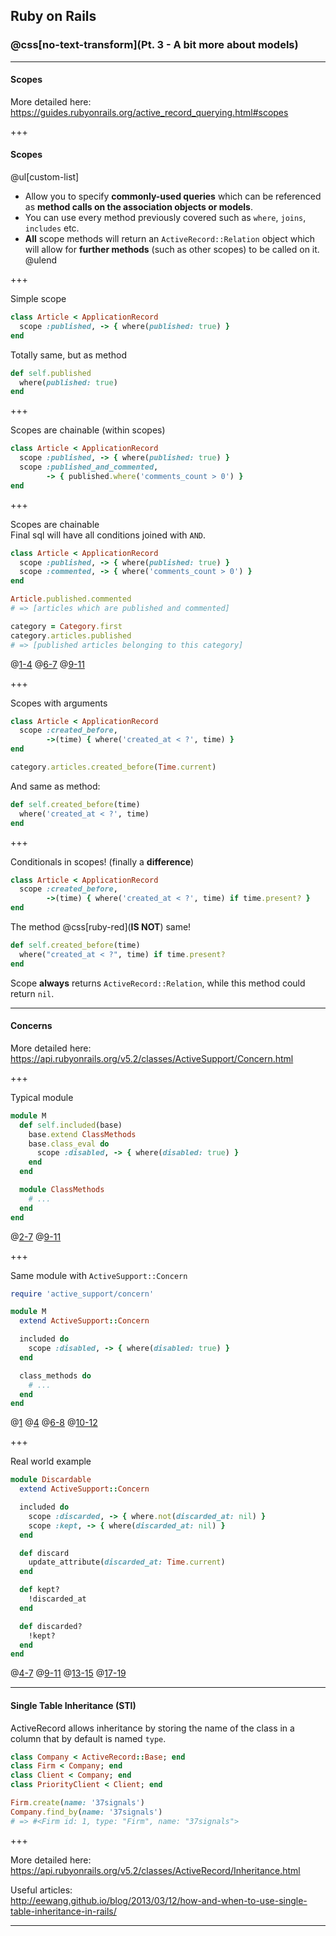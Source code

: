 ## Ruby on Rails
### @css[no-text-transform](Pt. 3 - A bit more about models)

---

#### Scopes

More detailed here: <br>
https://guides.rubyonrails.org/active_record_querying.html#scopes

+++

#### Scopes

@ul[custom-list]
- Allow you to specify **commonly-used queries** which can be referenced as **method calls on the association objects or models**.
- You can use every method previously covered such as `where`, `joins`, `includes` etc.
- **All** scope methods will return an `ActiveRecord::Relation` object which will allow for **further methods** (such as other scopes) to be called on it.
@ulend

+++

Simple scope

```ruby
class Article < ApplicationRecord
  scope :published, -> { where(published: true) }
end
```

Totally same, but as method
```ruby
def self.published
  where(published: true)
end
```

+++

Scopes are chainable (within scopes)

```ruby
class Article < ApplicationRecord
  scope :published, -> { where(published: true) }
  scope :published_and_commented,
        -> { published.where('comments_count > 0') }
end
```

+++

Scopes are chainable <br>
Final sql will have all conditions joined with `AND`.

```ruby
class Article < ApplicationRecord
  scope :published, -> { where(published: true) }
  scope :commented, -> { where('comments_count > 0') }
end

Article.published.commented
# => [articles which are published and commented]

category = Category.first
category.articles.published
# => [published articles belonging to this category]
```
@[1-4]()
@[6-7]()
@[9-11]()

+++

Scopes with arguments

```ruby
class Article < ApplicationRecord
  scope :created_before,
        ->(time) { where('created_at < ?', time) }
end

category.articles.created_before(Time.current)
```

And same as method:

```ruby
def self.created_before(time)
  where('created_at < ?', time)
end
```

+++

Conditionals in scopes! (finally a **difference**)

```ruby
class Article < ApplicationRecord
  scope :created_before,
        ->(time) { where('created_at < ?', time) if time.present? }
end
```

The method @css[ruby-red](**IS NOT**) same!

```ruby
def self.created_before(time)
  where("created_at < ?", time) if time.present?
end
```

Scope **always** returns `ActiveRecord::Relation`, while this method could
return `nil`.

---

#### Concerns

More detailed here: <br>
https://api.rubyonrails.org/v5.2/classes/ActiveSupport/Concern.html

+++

Typical module

```ruby
module M
  def self.included(base)
    base.extend ClassMethods
    base.class_eval do
      scope :disabled, -> { where(disabled: true) }
    end
  end

  module ClassMethods
    # ...
  end
end
```
@[2-7]()
@[9-11]()

+++

Same module with `ActiveSupport::Concern`

```ruby
require 'active_support/concern'

module M
  extend ActiveSupport::Concern

  included do
    scope :disabled, -> { where(disabled: true) }
  end

  class_methods do
    # ...
  end
end
```
@[1]()
@[4]()
@[6-8]()
@[10-12]()

+++

Real world example

```ruby
module Discardable
  extend ActiveSupport::Concern

  included do
    scope :discarded, -> { where.not(discarded_at: nil) }
    scope :kept, -> { where(discarded_at: nil) }
  end

  def discard
    update_attribute(discarded_at: Time.current)
  end

  def kept?
    !discarded_at
  end

  def discarded?
    !kept?
  end
end
```
@[4-7]()
@[9-11]()
@[13-15]()
@[17-19]()

---

#### Single Table Inheritance (STI)

ActiveRecord allows inheritance by storing the name of the class in a column
that by default is named `type`.

```ruby
class Company < ActiveRecord::Base; end
class Firm < Company; end
class Client < Company; end
class PriorityClient < Client; end

Firm.create(name: '37signals')
Company.find_by(name: '37signals')
# => #<Firm id: 1, type: "Firm", name: "37signals">
```

+++

More detailed here: <br>
https://api.rubyonrails.org/v5.2/classes/ActiveRecord/Inheritance.html

Useful articles: <br>
http://eewang.github.io/blog/2013/03/12/how-and-when-to-use-single-table-inheritance-in-rails/

---
